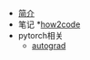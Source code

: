* [简介](/)
* 笔记
    *[how2code](blog/how2code/how2code.md)
* pytorch相关
    * [autograd](blog/pytorch/torch基础.md)
